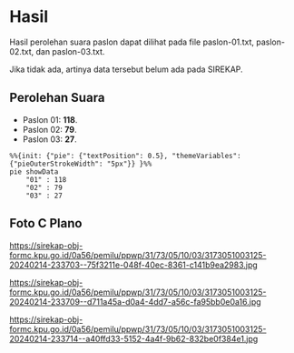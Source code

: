 # Hasil

Hasil perolehan suara paslon dapat dilihat pada file paslon-01.txt, paslon-02.txt, dan paslon-03.txt.

Jika tidak ada, artinya data tersebut belum ada pada SIREKAP.

## Perolehan Suara

 * Paslon 01: **118**.
 * Paslon 02: **79**.
 * Paslon 03: **27**.

```mermaid
%%{init: {"pie": {"textPosition": 0.5}, "themeVariables": {"pieOuterStrokeWidth": "5px"}} }%%
pie showData
    "01" : 118
    "02" : 79
    "03" : 27
```
## Foto C Plano

https://sirekap-obj-formc.kpu.go.id/0a56/pemilu/ppwp/31/73/05/10/03/3173051003125-20240214-233703--75f3211e-048f-40ec-8361-c141b9ea2983.jpg

https://sirekap-obj-formc.kpu.go.id/0a56/pemilu/ppwp/31/73/05/10/03/3173051003125-20240214-233709--d711a45a-d0a4-4dd7-a56c-fa95bb0e0a16.jpg

https://sirekap-obj-formc.kpu.go.id/0a56/pemilu/ppwp/31/73/05/10/03/3173051003125-20240214-233714--a40ffd33-5152-4a4f-9b62-832be0f384e1.jpg
